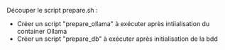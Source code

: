 Découper le script prepare.sh :
- Créer un script "prepare_ollama" à exécuter après intiialisation du container Ollama
- Créer un script "prepare_db" à exécuter après initialisation de la bdd

